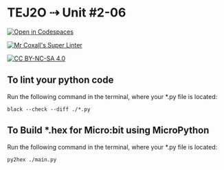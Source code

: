 # TEJ2O ⇢ Unit #2-06

[![Open in Codespaces](https://classroom.github.com/assets/launch-codespace-7f7980b617ed060a017424585567c406b6ee15c891e84e1186181d67ecf80aa0.svg)](https://classroom.github.com/open-in-codespaces?assignment_repo_id=12128910)


[![Mr Coxall's Super Linter](https://github.com/MTHS-TEJ2O-1-2023/<TEJ2O-Unit-2-06-ihor-chernyshev>/workflows/Mr%20Coxall's%20Super%20Linter/badge.svg)](https://github.com/MTHS-TEJ2O-1-2023/<TEJ2O-Unit-2-06-ihor-chernyshev>/actions)

[![CC BY-NC-SA 4.0](https://img.shields.io/badge/License-CC%20BY--NC--SA%204.0-blue.svg)](./LICENSE)


## To lint your python code

Run the following command in the terminal, where your *.py file is located:

```console
black --check --diff ./*.py
```
## To Build *.hex for Micro:bit using MicroPython

Run the following command in the terminal, where your *.py file is located:

``` bash
py2hex ./main.py
```